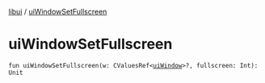[libui](README.md) / [uiWindowSetFullscreen](ui-window-set-fullscreen.md)

# uiWindowSetFullscreen

`fun uiWindowSetFullscreen(w: CValuesRef<`[`uiWindow`](ui-window.md)`>?, fullscreen: Int): Unit`
